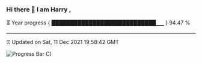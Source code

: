 ### Hi there 👋 I am Harry , 

⏳ Year progress { ████████████████████████████▁▁ } 94.47 %

---

⏰ Updated on Sat, 11 Dec 2021 19:58:42 GMT

![Progress Bar CI](https://github.com/duykhang68/duykhang68/workflows/Progress%20Bar%20CI/badge.svg)
